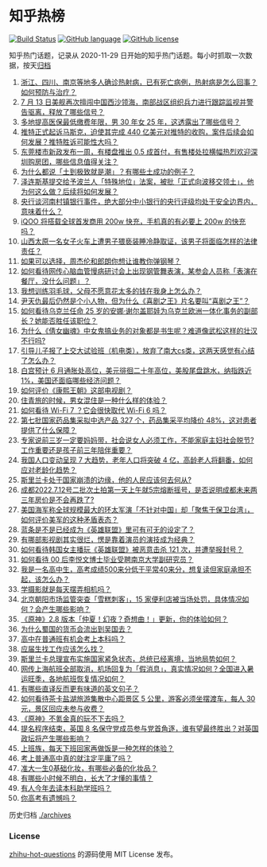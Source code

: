 # 知乎热榜
[![Build Status](https://github.com/ToWeLong/zhihu-hot-questions/workflows/CI/badge.svg)](https://github.com/ToWeLong/zhihu-hot-questions/actions)
[![GitHub language](https://img.shields.io/badge/language-golang-orange.svg)](https://golang.org/)
[![GitHub license](https://img.shields.io/github/license/ToWeLong/zhihu-hot-questions)](https://github.com/ToWeLong/zhihu-hot-questions/blob/main/LICENSE)

知乎热门话题，记录从 2020-11-29 日开始的知乎热门话题。每小时抓取一次数据，按天[归档](./archives)

<!-- BEGIN -->

1. [浙江、四川、南京等地多人确诊热射病，已有死亡病例，热射病是怎么回事？如何预防与治疗？](https://www.zhihu.com/question/542910685)
1. [7 月 13 日美舰再次擅闯中国西沙领海，南部战区组织兵力进行跟踪监视并警告驱离，释放了哪些信号？](https://www.zhihu.com/question/543047625)
1. [多地提高医保最低缴费年限，男 30 年女 25 年，这透露出了哪些信号？](https://www.zhihu.com/question/542824861)
1. [推特正式起诉马斯克，迫使其完成 440 亿美元对推特的收购，案件后续会如何发展？推特胜诉可能性大吗？](https://www.zhihu.com/question/543000090)
1. [东莞楼市新政发布一周，有楼盘推出 0.5 成首付，有售楼处拉横幅热烈欢迎深圳购房团，哪些信息值得关注？](https://www.zhihu.com/question/543013301)
1. [为什么都说「土到极致就是潮」？有哪些土成功的例子？](https://www.zhihu.com/question/295264922)
1. [泽连斯基提交给予波兰人「特殊地位」法案，被批「正式向波移交领土」，他为何这么做？后续将如何发展？](https://www.zhihu.com/question/542929870)
1. [央行谈河南村镇银行事件，绝大部分中小银行的央行评级均处于安全边界内，意味着什么？](https://www.zhihu.com/question/543082040)
1. [iQOO 将搭载全球首发商用 200w 快充，手机真的有必要上 200w 的快充吗？](https://www.zhihu.com/question/543071095)
1. [山西太原一名女子火车上遭男子猥亵装睡冷静取证，该男子将面临怎样的法律责任？](https://www.zhihu.com/question/542808549)
1. [如果可以选择，周杰伦和郎朗你想让谁教你弹钢琴？](https://www.zhihu.com/question/539382321)
1. [如何看待网传心脑血管慢病研讨会上出现钢管舞表演，某参会人员称「表演在餐厅，没什么问题」？](https://www.zhihu.com/question/542850609)
1. [我想训练羽毛球，父母不愿意花太多的钱在我身上怎么办？](https://www.zhihu.com/question/542941516)
1. [尹天仇最后仍然是个小人物，但为什么《喜剧之王》片名要叫“喜剧之王”？](https://www.zhihu.com/question/277279975)
1. [如何看待乌克兰任命 25 岁的安娜·谢尔盖耶娃为乌克兰欧洲一体化事务的副部长？她能否胜任该职位？](https://www.zhihu.com/question/542841758)
1. [为什么《倩女幽魂》中女鬼搞业务的对象都是书生呢？难道像武松这样的壮汉不行吗?](https://www.zhihu.com/question/542064596)
1. [引导儿子报了上交大试验班（机电类），放弃了南大cs类，这两天感觉有心结了怎么办？](https://www.zhihu.com/question/542854561)
1. [白宫预计 6 月通胀处高位，美元徘徊二十年高位，美股尾盘跳水，纳指跌近 1%，美国还面临哪些经济问题？](https://www.zhihu.com/question/543004546)
1. [如何评价《康熙王朝》这部电视剧？](https://www.zhihu.com/question/20875323)
1. [住青旅的时候，男女混住是一种什么样的体验？](https://www.zhihu.com/question/65728703)
1. [如何看待 Wi-Fi 7 ？它会很快取代 Wi-Fi 6 吗？](https://www.zhihu.com/question/539160459)
1. [第七批国家药品集采拟中选产品 327 个，药品集采平均降价 48%，这对患者提供了什么保障？](https://www.zhihu.com/question/542935335)
1. [专家说前三岁一定要妈妈带，社会说女人必须工作，不能家庭主妇社会脱节?工作重要还是孩子前三年陪伴重要？](https://www.zhihu.com/question/430831130)
1. [我国人口变动呈现 7 大趋势，老年人口将突破 4 亿，高龄老人将翻番，如何应对老龄化趋势？](https://www.zhihu.com/question/543019123)
1. [斯里兰卡处于国家崩溃的边缘，他的人民应该何去何从?](https://www.zhihu.com/question/542653182)
1. [成都2022.7.12号二批次土拍第一天上午就5宗熔断摇号，是否说明成都未来两三年房价是不会再跌了?](https://www.zhihu.com/question/542859060)
1. [美国海军称全球规模最大的环太军演「不针对中国」却「聚焦于保卫台湾」，如何评价美军的这种矛盾表态？](https://www.zhihu.com/question/543068748)
1. [蓝条是不是已经成为《英雄联盟》里可有可无的设定了？](https://www.zhihu.com/question/541482588)
1. [有哪部影视剧其实很烂，愣是靠着演员的演技成为经典？](https://www.zhihu.com/question/505604984)
1. [如何看待韩国女主播玩《英雄联盟》被恶意击杀 121 次，并遭举报封号？](https://www.zhihu.com/question/542731467)
1. [如何看待 00 后李悦文博士毕业受聘南京大学副研究员？](https://www.zhihu.com/question/542964114)
1. [我是一名高中生，高考成绩500来分低于平常40来分，想复读但家庭承担不起，该怎么办？](https://www.zhihu.com/question/543002339)
1. [学摄影就是每天摆弄相机吗？](https://www.zhihu.com/question/542641255)
1. [北京朝阳市场监管突查「雪糕刺客」，15 家便利店被当场处罚，具体情况如何？会产生哪些影响？](https://www.zhihu.com/question/543091575)
1. [《原神》2.8 版本「仲夏！幻夜？奇想曲！」更新，你的体验如何？](https://www.zhihu.com/question/543036594)
1. [为什么蜀国的货币会流出到吴国去？](https://www.zhihu.com/question/530063580)
1. [高中在普通班有机会考上本科吗？](https://www.zhihu.com/question/542404398)
1. [应届生找工作应该怎么找？](https://www.zhihu.com/question/500822678)
1. [斯里兰卡总理宣布实施国家紧急状态，总统已经离境，当地局势如何？](https://www.zhihu.com/question/543068617)
1. [网传上海航班全部取消，机场回复为「假消息」，真实情况如何？全国进入暑运旺季，各地航班恢复情况如何？](https://www.zhihu.com/question/543040171)
1. [有哪些直译反而更有味道的英文句子？](https://www.zhihu.com/question/540795194)
1. [如何看待茶卡盐湖旅游集散中心距景区 5 公里，游客必须坐摆渡车，每人 30 元，景区回应未参与收费？](https://www.zhihu.com/question/542542268)
1. [《原神》不氪金真的玩不下去吗？](https://www.zhihu.com/question/542872006)
1. [提名程序结束，英国 8 名保守党成员参与党首角逐，谁有望最终胜出？对英国政坛将产生哪些影响？](https://www.zhihu.com/question/543033731)
1. [上班族，每天下班回家再做饭是一种怎样的体验？](https://www.zhihu.com/question/506005978)
1. [考上普通高中真的就注定平庸了吗？](https://www.zhihu.com/question/543017879)
1. [准大一生0基础化妆，有哪些必备的化妆品？](https://www.zhihu.com/question/476077262)
1. [有哪些小时候不明白，长大了才懂的事情？](https://www.zhihu.com/question/268207822)
1. [有人今年去读本科助学班吗？](https://www.zhihu.com/question/542931651)
1. [你高考有遗憾吗？](https://www.zhihu.com/question/540245491)

<!-- END -->

历史归档 [./archives](./archives)


### License
[zhihu-hot-questions](https://github.com/towelong/zhihu-hot-questions) 的源码使用 MIT License 发布。